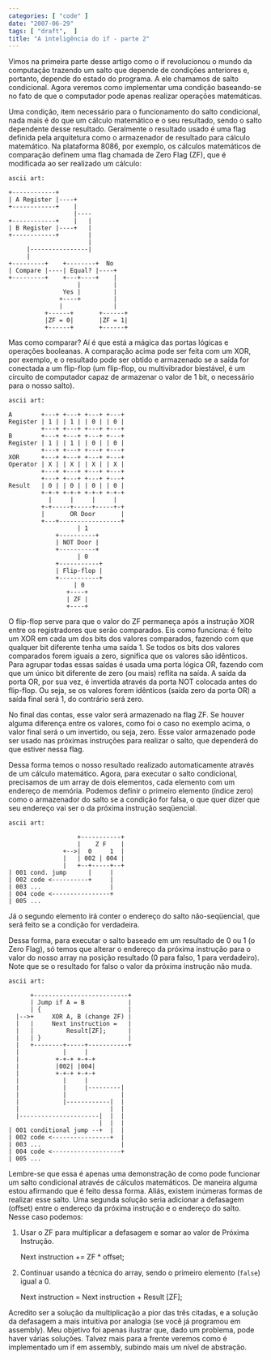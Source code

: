 ```yaml
---
categories: [ "code" ]
date: "2007-06-29"
tags: [ "draft",  ]
title: "A inteligência do if - parte 2"
---
```

Vimos na primeira parte desse artigo como o if revolucionou o mundo da computação trazendo um salto que depende de condições anteriores e, portanto, depende do estado do programa. A ele chamamos de salto condicional. Agora veremos como implementar uma condição baseando-se no fato de que o computador pode apenas realizar operações matemáticas.

Uma condição, item necessário para o funcionamento do salto condicional, nada mais é do que um cálculo matemático e o seu resultado, sendo o salto dependente desse resultado. Geralmente o resultado usado é uma flag definida pela arquitetura como o armazenador de resultado para cálculo matemático. Na plataforma 8086, por exemplo, os cálculos matemáticos de comparação definem uma flag chamada de Zero Flag (ZF), que é modificada ao ser realizado um cálculo:

    ascii art:

    +------------+
    | A Register |----+
    +------------+    |    
                      |----
    +------------+    |   |
    | B Register |----+   |
    +------------+        |
                          |
         |----------------|
         |
    +---------+    +--------+  No    
    | Compare |----| Equal? |----+   
    +---------+    +---+----+    |   
                       |         |   
                   Yes |         |   
                  +----+         |   
                  |              |   
              +------+       +------+
              |ZF = 0|       |ZF = 1|
              +------+       +------+

Mas como comparar? Aí é que está a mágica das portas lógicas e operações booleanas. A comparação acima pode ser feita com um XOR, por exemplo, e o resultado pode ser obtido e armazenado se a saída for conectada a um flip-flop (um flip-flop, ou multivibrador biestável, é um circuito de computador capaz de armazenar o valor de 1 bit, o necessário para o nosso salto).

    ascii art:

    A        +---+ +---+ +---+ +---+
    Register | 1 | | 1 | | 0 | | 0 |
             +---+ +---+ +---+ +---+
    B        +---+ +---+ +---+ +---+
    Register | 1 | | 1 | | 0 | | 0 |
             +---+ +---+ +---+ +---+
    XOR      +---+ +---+ +---+ +---+
    Operator | X | | X | | X | | X |
             +---+ +---+ +---+ +---+
             +---+ +---+ +---+ +---+
    Result   | 0 | | 0 | | 0 | | 0 |
             +-+-+ +-+-+ +-+-+ +-+-+
               |     |     |     |  
             +-+-----+-----+-----+-+
             |       OR Door       |
             +---+-----------------+
                       | 1
                 +----------+ 
                 | NOT Door |
                 +----------+       
                       | 0
                 +-----------+
                 | Flip-flop |
                 +-----------+
                      | 0
                    +----+
                    | ZF |
                    +----+

O flip-flop serve para que o valor do ZF permaneça após a instrução XOR entre os registradores que serão comparados. Eis como funciona: é feito um XOR em cada um dos bits dos valores comparados, fazendo com que qualquer bit diferente tenha uma saída 1. Se todos os bits dos valores comparados forem iguais a zero, significa que os valores são idênticos. Para agrupar todas essas saídas é usada uma porta lógica OR, fazendo com que um único bit diferente de zero (ou mais) reflita na saída. A saída da porta OR, por sua vez, é invertida através da porta NOT colocada antes do flip-flop. Ou seja, se os valores forem idênticos (saída zero da porta OR) a saída final será 1, do contrário será zero.

No final das contas, esse valor será armazenado na flag ZF. Se houver alguma diferença entre os valores, como foi o caso no exemplo acima, o valor final será o um invertido, ou seja, zero. Esse valor armazenado pode ser usado nas próximas instruções para realizar o salto, que dependerá do que estiver nessa flag.

Dessa forma temos o nosso resultado realizado automaticamente através de um cálculo matemático. Agora, para executar o salto condicional, precisamos de um array de dois elementos, cada elemento com um endereço de memória. Podemos definir o primeiro elemento (índice zero) como o armazenador do salto se a condição for falsa, o que quer dizer que seu endereço vai ser o da próxima instrução seqüencial.

    ascii art:

                       +-----------+
                       |    Z F    |
                   +-->|  0     1  |
                   |   | 002 | 004 |
                   |   +--+-----+--+
    | 001 cond. jump      |     |
    | 002 code <----------+     |
    | 003 ...                   |
    | 004 code <----------------+
    | 005 ...         

Já o segundo elemento irá conter o endereço do salto não-seqüencial, que será feito se a condição for verdadeira.

Dessa forma, para executar o salto baseado em um resultado de 0 ou 1 (o Zero Flag), só temos que alterar o endereço da próxima instrução para o valor do nosso array na posição resultado (0 para falso, 1 para verdadeiro). Note que se o resultado for falso o valor da próxima instrução não muda.

    ascii art:

          +--------------------------+
          | Jump if A = B            |
          | {                        |
      |-->+     XOR A, B (change ZF) |
      |   |     Next instruction =   |
      |   |         Result[ZF];      |
      |   | }                        |
      |   +--------+-----+-----------+
      |            |     |  
      |          +-+-+ +-+-+
      |          |002| |004|
      |          +-+-+ +-+-+
      |            |     |         
      |            |     |---------|
      |            |               |
      |            |------------|  |
      |                         |  |
      |----------------------|  |  |   
                             |  |  |   
    | 001 conditional jump --+  |  |   
    | 002 code <----------------+  |
    | 003 ...                      |
    | 004 code <-------------------+
    | 005 ...              

Lembre-se que essa é apenas uma demonstração de como pode funcionar um salto condicional através de cálculos matemáticos. De maneira alguma estou afirmando que é feito dessa forma. Aliás, existem inúmeras formas de realizar esse salto. Uma segunda solução seria adicionar a defasagem (offset) entre o endereço da próxima instrução e o endereço do salto. Nesse caso podemos:

1. Usar o ZF para multiplicar a defasagem e somar ao valor de Próxima Instrução.

    Next instruction += ZF * offset;

2. Continuar usando a técnica do array, sendo o primeiro elemento (`false`) igual a 0.

    Next instruction = Next instruction + Result [ZF];

Acredito ser a solução da multiplicação a pior das três citadas, e a solução da defasagem a mais intuitiva por analogia (se você já programou em assembly). Meu objetivo foi apenas ilustrar que, dado um problema, pode haver várias soluções. Talvez mais para a frente veremos como é implementado um if em assembly, subindo mais um nível de abstração.
